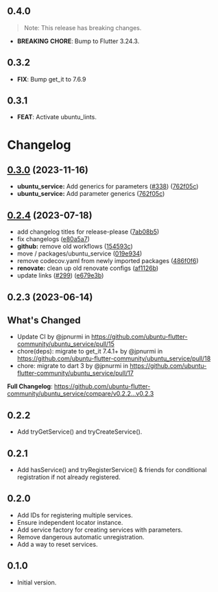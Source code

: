 ## 0.4.0

> Note: This release has breaking changes.

 - **BREAKING** **CHORE**: Bump to Flutter 3.24.3.

## 0.3.2

 - **FIX**: Bump get_it to 7.6.9

## 0.3.1

 - **FEAT**: Activate ubuntu_lints.

# Changelog

## [0.3.0](https://github.com/canonical/ubuntu-flutter-plugins/compare/ubuntu_service-v0.2.4...ubuntu_service-v0.3.0) (2023-11-16)


* **ubuntu_service:** Add generics for parameters ([#338](https://github.com/canonical/ubuntu-flutter-plugins/issues/338)) ([762f05c](https://github.com/canonical/ubuntu-flutter-plugins/commit/762f05cefaad72083063c61728a1c4db6daee95b))
* **ubuntu_service:** Add parameter generics ([762f05c](https://github.com/canonical/ubuntu-flutter-plugins/commit/762f05cefaad72083063c61728a1c4db6daee95b))

## [0.2.4](https://github.com/canonical/ubuntu-flutter-plugins/compare/ubuntu_service-v0.2.3...ubuntu_service-v0.2.4) (2023-07-18)


* add changelog titles for release-please ([7ab08b5](https://github.com/canonical/ubuntu-flutter-plugins/commit/7ab08b564ce1c4819f0a5245f9d814baa492e5da))
* fix changelogs ([e80a5a7](https://github.com/canonical/ubuntu-flutter-plugins/commit/e80a5a75e31e983bf6ebad7d7ba76f26f98ccbbc))
* **github:** remove old workflows ([154593c](https://github.com/canonical/ubuntu-flutter-plugins/commit/154593c71e41672e830d3dc208231de10fd86b4e))
* move / packages/ubuntu_service ([019e934](https://github.com/canonical/ubuntu-flutter-plugins/commit/019e934e5161d02a7aaee4d9e71c37bb152a200a))
* remove codecov.yaml from newly imported packages ([486f0f6](https://github.com/canonical/ubuntu-flutter-plugins/commit/486f0f696ab14f9d068a1cbae561152834c3a129))
* **renovate:** clean up old renovate configs ([af1126b](https://github.com/canonical/ubuntu-flutter-plugins/commit/af1126ba62d60fb411ddb0b29e326f0f51a6b297))
* update links ([#299](https://github.com/canonical/ubuntu-flutter-plugins/issues/299)) ([e679e3b](https://github.com/canonical/ubuntu-flutter-plugins/commit/e679e3b3a8a6316a0fc56e9695a6798d26f3929b))

## 0.2.3 (2023-06-14)

## What's Changed
* Update CI by @jpnurmi in https://github.com/ubuntu-flutter-community/ubuntu_service/pull/15
* chore(deps): migrate to get_it 7.4.1+ by @jpnurmi in https://github.com/ubuntu-flutter-community/ubuntu_service/pull/18
* chore: migrate to dart 3 by @jpnurmi in https://github.com/ubuntu-flutter-community/ubuntu_service/pull/17


**Full Changelog**: https://github.com/ubuntu-flutter-community/ubuntu_service/compare/v0.2.2...v0.2.3

## 0.2.2

- Add tryGetService() and tryCreateService().

## 0.2.1

- Add hasService() and tryRegisterService() & friends for conditional
  registration if not already registered.

## 0.2.0

- Add IDs for registering multiple services.
- Ensure independent locator instance.
- Add service factory for creating services with parameters.
- Remove dangerous automatic unregistration.
- Add a way to reset services.

## 0.1.0

- Initial version.
